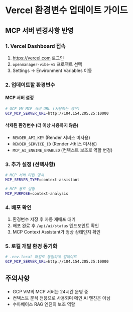 # Vercel 환경변수 업데이트 가이드

## MCP 서버 변경사항 반영

### 1. Vercel Dashboard 접속
1. https://vercel.com 로그인
2. `openmanager-vibe-v5` 프로젝트 선택
3. Settings → Environment Variables 이동

### 2. 업데이트할 환경변수

#### MCP 서버 설정
```bash
# GCP VM MCP 서버 URL (사용하는 경우)
GCP_MCP_SERVER_URL=http://104.154.205.25:10000
```

#### 삭제된 환경변수 (더 이상 사용하지 않음)
- `RENDER_API_KEY` (Render 서비스 미사용)
- `RENDER_SERVICE_ID` (Render 서비스 미사용)
- `MCP_AI_ENGINE_ENABLED` (컨텍스트 보조로 역할 변경)

### 3. 추가 설정 (선택사항)

```bash
# MCP 서버 타입 명시
MCP_SERVER_TYPE=context-assistant

# MCP 용도 설정
MCP_PURPOSE=context-analysis
```

### 4. 배포 확인
1. 환경변수 저장 후 자동 재배포 대기
2. 배포 완료 후 `/api/ai/status` 엔드포인트 확인
3. MCP Context Assistant가 정상 상태인지 확인

### 5. 로컬 개발 환경 동기화
```bash
# .env.local 파일도 동일하게 업데이트
GCP_MCP_SERVER_URL=http://104.154.205.25:10000
```

## 주의사항
- GCP VM의 MCP 서버는 24시간 운영 중
- 컨텍스트 분석 전용으로 사용되며 메인 AI 엔진은 아님
- 수파베이스 RAG 엔진의 보조 역할